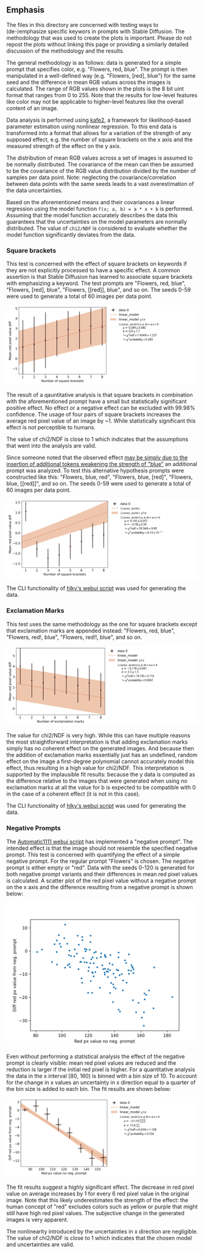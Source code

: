 ## Emphasis

The files in this directory are concerned with testing ways to (de-)emphasize specific keywors in prompts with Stable Diffusion.
The methodology that was used to create the plots is important.
Please do not repost the plots without linking this page or providing a similarly detailed discussion of the methodology and the results.

The general methodology is as follows:
data is generated for a simple prompt that specifies color, e.g. "Flowers, red, blue".
The prompt is then manipulated in a well-defined way (e.g. "Flowers, [red], blue")
for the same seed and the difference in mean RGB values across the images is calculated.
The range of RGB values shown in the plots is the 8 bit uint format that ranges from 0 to 255.
Note that the results for low-level features like color may not be applicable to higher-level features like the overall content of an image.

Data analysis is performed using [kafe2](https://github.com/PhiLFitters/kafe2),
a framework for likelihood-based parameter estimation using nonlinear regression.
To this end data is transformed into a format that allows for a variation of the strength of any supposed effect,
e.g. the number of square brackets on the x axis and the measured strength of the effect on the y axis.

The distribution of mean RGB values across a set of images is assumed to be normally distributed.
The covariance of the mean can then be assumed to be the covariance of the RGB value distribution divided by the number of samples per data point.
Note: neglecting the covariance/correlation between data points with the same seeds leads to a vast overestimation of the data uncertainties.

Based on the aforementioned means and their covariances a linear regression using the model function `f(x; a, b) = a * x + b` is performed.
Assuming that the model function accurately describes the data this guarantees that the uncertainties on the model parameters are normally distributed.
The value of `chi2/NDF` is considered to evaluate whether the model function significantly deviates from the data.

### Square brackets
This test is concerned with the effect of square brackets on keywords if they are not explicitly processed to have a specific effect.
A common assertion is that Stable Diffusion has learned to associate square brackets with emphasizing a keyword.
The test prompts are "Flowers, red, blue", "Flowers, [red], blue", "Flowers, [[red]], blue", and so on.
The seeds 0-59 were used to generate a total of 60 images per data point.

![Square brackets](./square_brackets.png)

The result of a qauntitative analysis is that square brackets in combination with the aforementioned prompt have a small but statistically significant positive effect.
No effect or a negative effect can be excluded with 99.98% confidence.
The usage of four pairs of square brackets increases the average red pixel value of an image by ~1.
While statistically significant this effect is not perceptible to humans.

The value of chi2/NDF is close to 1 which indicates that the assumptions that went into the analysis are valid.

Since someone noted that the observed effect [may be simply due to the insertion of additional tokens weakening the strength of "blue"](https://github.com/JohannesGaessler/stable-diffusion-tools/issues/1) an additional prompt was analyzed.
To test this alternative hypothesis prompts were constructed like this: "Flowers, blue, red", "Flowers, blue, [red]", "Flowers, blue, [[red]]", and so on.
The seeds 0-59 were used to generate a total of 60 images per data point.

![Square brackets 2](./square_brackets_2.png)

The CLI functionality of [hlky's webui script](https://github.com/hlky/stable-diffusion-webui) was used for generating the data.

### Exclamation Marks
This test uses the same methodology as the one for square brackets except that exclamation marks are appended instead: "Flowers, red, blue", "Flowers, red!, blue", "Flowers, red!!, blue", and so on.

![Exclamation marks](./exclamation_marks.png)

The value for chi2/NDF is very high.
While this can have multiple reasons the most straightforward interpretation is that adding exclamation marks simply has no coherent effect on the generated images.
And because then the addition of exclamation marks essentially just has an undefined, random effect on the image a first-degree polynomial cannot accurately model this effect, thus resulting in a high value for chi2/NDF.
This interpretation is supported by the implausible fit results:
because the y data is computed as the difference relative to the images that were generated when using no exclamation marks
at all the value for b is expected to be compatible with 0 in the case of a coherent effect (it is not in this case).

The CLI functionality of [hlky's webui script](https://github.com/hlky/stable-diffusion-webui) was used for generating the data.

### Negative Prompts
The [Automatic1111 webui script](https://github.com/AUTOMATIC1111/stable-diffusion-webui) has implemented a "negative prompt".
The intended effect is that the image should not resemble the specified negative prompt.
This test is concerned with quantifying the effect of a simple negative prompt.
For the regular prompt "Flowers" is chosen.
The negative prompt is either empty or "red".
Data with the seeds 0-120 is generated for both negative prompt variants and their differences in mean red pixel values is calculated.
A scatter plot of the red pixel value without a negative prompt on the x axis and the difference resulting from a negative prompt is shown below:

![NP scatter plot](negative_prompt_scatter_plot.png)

Even without performing a statistical analysis the effect of the negative prompt is clearly visible:
mean red pixel values are reduced and the reduction is larger if the initial red pixel is higher.
For a quantitative analysis the data in the x interval [80, 160) is binned with a bin size of 10.
To account for the change in x values an uncertainty in x direction equal to a quarter of the bin size is added to each bin.
The fit results are shown below:

![NP fit](negative_prompt_fit.png)

The fit results suggest a highly significant effect.
The decrease in red pixel value on average increases by 1 for every 6 red pixel value in the original image.
Note that this likely underestimates the strength of the effect: the human concept of "red" excludes colors such as yellow or purple that might still have high red pixel values.
The subjective change in the generated images is very apparent.

The nonlinearity introduced by the uncertainties in x direction are negligible.
The value of chi2/NDF is close to 1 which indicates that the chosen model and uncertainties are valid.
